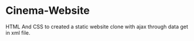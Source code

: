 # Cinema-Website
 HTML And CSS  to created a static website clone with ajax through data get in xml file.
